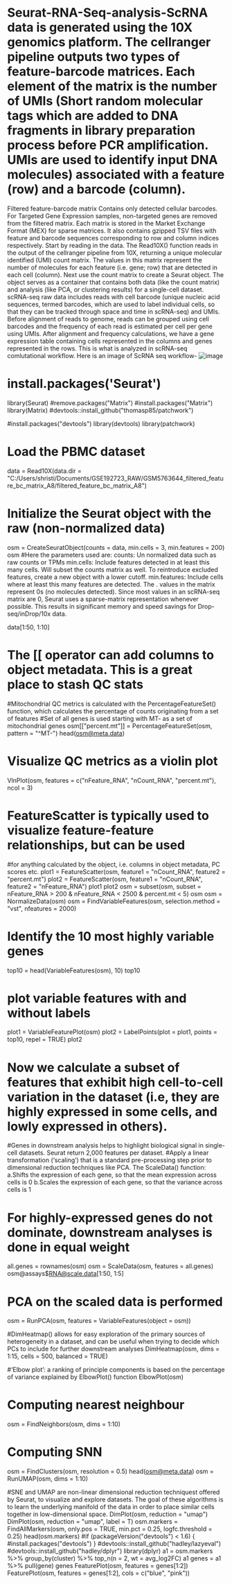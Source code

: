 # Seurat-RNA-Seq-analysis-ScRNA data is generated using the 10X genomics platform. The cellranger pipeline outputs two types of feature-barcode matrices. Each element of the matrix is the number of UMIs (Short random molecular tags which are added to DNA fragments in library preparation process before PCR amplification. UMIs are used to identify input DNA molecules) associated with a feature (row) and a barcode (column).
Filtered feature-barcode matrix Contains only detected cellular barcodes. For Targeted Gene Expression samples, non-targeted genes are removed from the filtered matrix.
Each matrix is stored in the Market Exchange Format (MEX) for sparse matrices. It also contains gzipped TSV files with feature and barcode sequences corresponding to row and column indices respectively.
Start by reading in the data. The Read10X() function reads in the output of the cellranger pipeline from 10X, returning a unique molecular identified (UMI) count matrix. The values in this matrix represent the number of molecules for each feature (i.e. gene; row) that are detected in each cell (column).
Next use the count matrix to create a Seurat object. The object serves as a container that contains both data (like the count matrix) and analysis (like PCA, or clustering results) for a single-cell dataset.
scRNA-seq raw data includes reads with cell barcode (unique nucleic acid sequences, termed barcodes, which are used to label individual cells, so that they can be tracked through space and time in scRNA-seq) and UMIs. Before alignment of reads to genome, reads can be grouped using cell barcodes and the frequency of each read is estimated per cell per gene using UMIs. After alignment and frequency calculations, we have a gene expression table containing cells represented in the columns and genes represented in the rows. This is what is analyzed in scRNA-seq comlutational workflow.
Here is an image of ScRNA seq workflow- ![image](https://user-images.githubusercontent.com/114133070/198524323-3d33551d-b628-439f-a494-0f3a89c9587e.png)

# install.packages('Seurat')
library(Seurat)
#remove.packages("Matrix")
#install.packages("Matrix")
library(Matrix)
#devtools::install_github("thomasp85/patchwork")

#install.packages("devtools")
library(devtools)
library(patchwork)

# Load the PBMC dataset
data = Read10X(data.dir = "C:/Users/shristi/Documents/GSE192723_RAW/GSM5763644_filtered_feature_bc_matrix_A8/filtered_feature_bc_matrix_A8")

# Initialize the Seurat object with the raw (non-normalized data)
osm = CreateSeuratObject(counts = data, min.cells = 3, min.features = 200)
osm
#Here the parameters used are:
counts: Un normalized data such as raw counts or TPMs
min.cells: Include features detected in at least this many cells. Will subset the counts matrix as well. To reintroduce excluded features, create a new object with a lower cutoff.
min.features: Include cells where at least this many features are detected.
The . values in the matrix represent 0s (no molecules detected). Since most values in an scRNA-seq matrix are 0, Seurat uses a sparse-matrix representation whenever possible. This results in significant memory and speed savings for Drop-seq/inDrop/10x data.

data[1:50, 1:10]

# The [[ operator can add columns to object metadata. This is a great place to stash QC stats
#Mitochondrial QC metrics is calculated with the PercentageFeatureSet() function, which calculates the percentage of counts originating from a set of features
#Set of all genes is used starting with MT- as a set of mitochondrial genes
osm[["percent.mt"]] = PercentageFeatureSet(osm, pattern = "^MT-")
head(osm@meta.data)

# Visualize QC metrics as a violin plot
VlnPlot(osm, features = c("nFeature_RNA", "nCount_RNA", "percent.mt"), ncol = 3)

# FeatureScatter is typically used to visualize feature-feature relationships, but can be used
#for anything calculated by the object, i.e. columns in object metadata, PC scores etc.
plot1 = FeatureScatter(osm, feature1 = "nCount_RNA", feature2 = "percent.mt")
plot2 = FeatureScatter(osm, feature1 = "nCount_RNA", feature2 = "nFeature_RNA")
plot1
plot2
osm = subset(osm, subset = nFeature_RNA > 200 & nFeature_RNA < 2500 & percent.mt < 5)
osm
osm = NormalizeData(osm)
osm = FindVariableFeatures(osm, selection.method = "vst", nfeatures = 2000)

# Identify the 10 most highly variable genes
top10 = head(VariableFeatures(osm), 10)
top10

# plot variable features with and without labels
plot1 = VariableFeaturePlot(osm)
plot2 = LabelPoints(plot = plot1, points = top10, repel = TRUE)
plot2

# Now we calculate a subset of features that exhibit high cell-to-cell variation in the dataset (i.e, they are highly expressed in some cells, and lowly expressed in others).
#Genes in downstream analysis helps to highlight biological signal in single-cell datasets. Seurat return 2,000 features per dataset.
#Apply a linear transformation (‘scaling’) that is a standard pre-processing step prior to dimensional reduction techniques like PCA. The ScaleData() function:
a.Shifts the expression of each gene, so that the mean expression across cells is 0
b.Scales the expression of each gene, so that the variance across cells is 1
# For highly-expressed genes do not dominate, downstream analyses is done in equal weight
all.genes = rownames(osm)
osm = ScaleData(osm, features = all.genes)
osm@assays$RNA@scale.data[1:50, 1:5]

# PCA on the scaled data is performed
osm = RunPCA(osm, features = VariableFeatures(object = osm))

#DimHeatmap() allows for easy exploration of the primary sources of heterogeneity in a dataset, and can be useful when trying to decide which PCs to include for further downstream analyses
DimHeatmap(osm, dims = 1:15, cells = 500, balanced = TRUE)

#‘Elbow plot’: a ranking of principle components is based on the percentage of variance explained by ElbowPlot() function
ElbowPlot(osm)

# Computing nearest neighbour
osm = FindNeighbors(osm, dims = 1:10)

# Computing SNN
osm = FindClusters(osm, resolution = 0.5)
head(osm@meta.data)
osm = RunUMAP(osm, dims = 1:10)

#SNE and UMAP are non-linear dimensional reduction techniquest offered by Seurat, to visualize and explore datasets. The goal of these algorithms is to learn the underlying manifold of the data in order to place similar cells together in low-dimensional space. 
DimPlot(osm, reduction = "umap")
DimPlot(osm, reduction = "umap", label = T)
osm.markers = FindAllMarkers(osm, only.pos = TRUE, min.pct = 0.25, logfc.threshold = 0.25)
head(osm.markers)
#if (packageVersion("devtools") < 1.6) {
  #install.packages("devtools")
}
#devtools::install_github("hadley/lazyeval")
#devtools::install_github("hadley/dplyr")
library(dplyr)
a1 = osm.markers %>% group_by(cluster) %>% top_n(n = 2, wt = avg_log2FC)
a1
genes = a1 %>% pull(gene)
genes
FeaturePlot(osm, features = genes[1:2])
FeaturePlot(osm, features = genes[1:2], cols = c("blue", "pink"))
